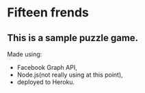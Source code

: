 Fifteen frends
=============

This is a sample puzzle game.
-----------------------------

Made using: 
-   Facebook Graph API, 
-   Node.js(not really using at this point), 
-   deployed to Heroku.
